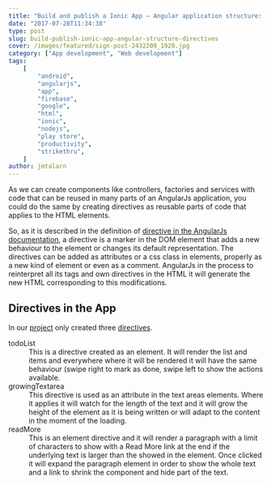 ```yaml
---
title: "Build and publish a Ionic App – Angular application structure: directives"
date: "2017-07-28T11:34:38"
type: post
slug: build-publish-ionic-app-angular-structure-directives
cover: /images/featured/sign-post-2432209_1920.jpg
category: ["App development", "Web development"]
tags:
    [
        "android",
        "angularjs",
        "app",
        "firebase",
        "google",
        "html",
        "ionic",
        "nodejs",
        "play store",
        "productivity",
        "strikethru",
    ]
author: jmtalarn
---
```


As we can create components like controllers, factories and services with code that can be reused in many parts of an AngularJs application, you could do the same by creating directives as reusable parts of code that applies to the HTML elements.

<!--more-->

So, as it is described in the definition of [directive in the AngularJs documentation](https://docs.angularjs.org/guide/directive), a directive is a marker in the DOM element that adds a new behaviour to the element or changes its default representation. The directives can be added as attributes or a css class in elements, properly as a new kind of element or even as a comment. AngularJs in the process to reinterpret all its tags and own directives in the HTML it will generate the new HTML corresponding to this modifications.

<h2>Directives in the App</h2>

In our [project](http://blog.jmtalarn.com/build-publish-ionic-app-i-idea/) only created three [directives](https://github.com/jmtalarn/strikethru/blob/master/www/js/directives.js).

<dl>
<dt>todoList</dt>
<dd>This is a directive created as an element. It will render the list and items and everywhere where it will be rendered it will have the same behaviour (swipe right to mark as done, swipe left to show the actions available.</dd>
<dt>growingTextarea</dt>
<dd>This directive is used as an attribute in the text areas elements. Where it applies it will watch for the length of the text and it will grow the height of the element as it is being written or will adapt to the content in the moment of the loading.</dd>
<dt>readMore</dt>
<dd>This is an element directive and it will render a paragraph with a limit of characters to show with a Read More link at the end if the underlying text is larger than the showed in the element. Once clicked it will expand the paragraph element in order to show the whole text and a link to shrink the component and hide part of the text.</dd>
</dl>
